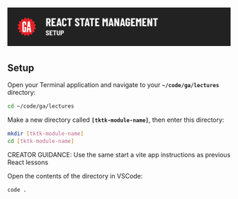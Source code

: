 # ![React State Management - Setup](./assets/hero.png)

## Setup

Open your Terminal application and navigate to your **`~/code/ga/lectures`** directory:

```bash
cd ~/code/ga/lectures
```

Make a new directory called **`[tktk-module-name]`**, then enter this directory:

```bash
mkdir [tktk-module-name]
cd [tktk-module-name]
```

<!-- Other setup instructions here -->
CREATOR GUIDANCE: Use the same start a vite app instructions as previous React lessons


Open the contents of the directory in VSCode:

```bash
code .
```